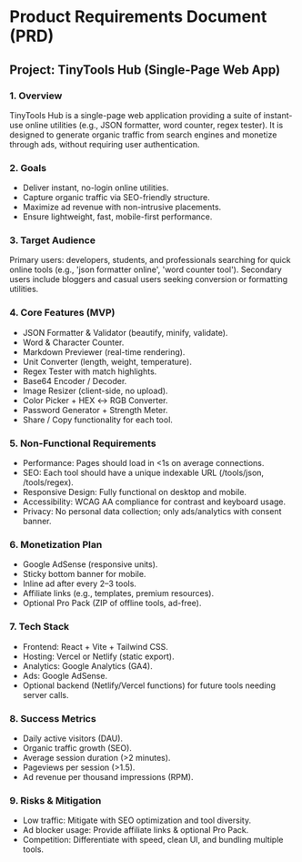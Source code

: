 
# Product Requirements Document (PRD)

## Project: TinyTools Hub (Single-Page Web App)

### 1. Overview
TinyTools Hub is a single-page web application providing a suite of instant-use online utilities (e.g., JSON formatter, word counter, regex tester). It is designed to generate organic traffic from search engines and monetize through ads, without requiring user authentication.

### 2. Goals
- Deliver instant, no-login online utilities.
- Capture organic traffic via SEO-friendly structure.
- Maximize ad revenue with non-intrusive placements.
- Ensure lightweight, fast, mobile-first performance.

### 3. Target Audience
Primary users: developers, students, and professionals searching for quick online tools (e.g., 'json formatter online', 'word counter tool'). Secondary users include bloggers and casual users seeking conversion or formatting utilities.

### 4. Core Features (MVP)
- JSON Formatter & Validator (beautify, minify, validate).
- Word & Character Counter.
- Markdown Previewer (real-time rendering).
- Unit Converter (length, weight, temperature).
- Regex Tester with match highlights.
- Base64 Encoder / Decoder.
- Image Resizer (client-side, no upload).
- Color Picker + HEX ↔ RGB Converter.
- Password Generator + Strength Meter.
- Share / Copy functionality for each tool.

### 5. Non-Functional Requirements
- Performance: Pages should load in <1s on average connections.
- SEO: Each tool should have a unique indexable URL (/tools/json, /tools/regex).
- Responsive Design: Fully functional on desktop and mobile.
- Accessibility: WCAG AA compliance for contrast and keyboard usage.
- Privacy: No personal data collection; only ads/analytics with consent banner.

### 6. Monetization Plan
- Google AdSense (responsive units).
- Sticky bottom banner for mobile.
- Inline ad after every 2–3 tools.
- Affiliate links (e.g., templates, premium resources).
- Optional Pro Pack (ZIP of offline tools, ad-free).

### 7. Tech Stack
- Frontend: React + Vite + Tailwind CSS.
- Hosting: Vercel or Netlify (static export).
- Analytics: Google Analytics (GA4).
- Ads: Google AdSense.
- Optional backend (Netlify/Vercel functions) for future tools needing server calls.

### 8. Success Metrics
- Daily active visitors (DAU).
- Organic traffic growth (SEO).
- Average session duration (>2 minutes).
- Pageviews per session (>1.5).
- Ad revenue per thousand impressions (RPM).

### 9. Risks & Mitigation
- Low traffic: Mitigate with SEO optimization and tool diversity.
- Ad blocker usage: Provide affiliate links & optional Pro Pack.
- Competition: Differentiate with speed, clean UI, and bundling multiple tools.
